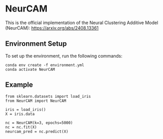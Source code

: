 # NeurCAM
This is the official implementation of the Neural Clustering Additive Model (NeurCAM): https://arxiv.org/abs/2408.13361

## Environment Setup
To set up the environment, run the following commands:

```
conda env create -f environment.yml
conda activate NeurCAM
```

## Example
```
from sklearn.datasets import load_iris
from NeurCAM import NeurCAM

iris = load_iris()
X = iris.data

nc = NeurCAM(k=3, epochs=5000)
nc = nc.fit(X)
neurcam_pred = nc.predict(X)
```
